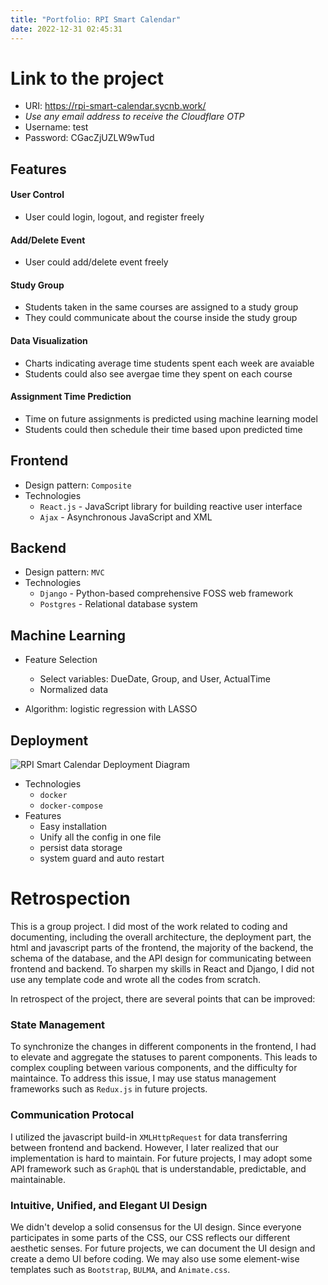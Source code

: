 ```yaml
---
title: "Portfolio: RPI Smart Calendar"
date: 2022-12-31 02:45:31
---
```


<div class="markdown-body">

# Link to the project
- URI: https://rpi-smart-calendar.sycnb.work/
- *Use any email address to receive the Cloudflare OTP*
- Username: test
- Password: CGacZjUZLW9wTud

## Features
#### User Control
- User could login, logout, and register freely

#### Add/Delete Event
- User could add/delete event freely 

#### Study Group
- Students taken in the same courses are assigned to a study group
- They could communicate about the course inside the study group

#### Data Visualization
- Charts indicating average time students spent each week are avaiable
- Students could also see avergae time  they spent on each course

#### Assignment Time Prediction
- Time on future assignments is predicted using machine learning model
- Students could then schedule their time based upon predicted time

## Frontend
- Design pattern: `Composite`
- Technologies
    - `React.js` - JavaScript library for building reactive user interface
    - `Ajax` - Asynchronous JavaScript and XML

## Backend
- Design pattern: `MVC`
- Technologies
    - `Django` - Python-based comprehensive FOSS web framework
    - `Postgres` - Relational database system

## Machine Learning
- Feature Selection
    - Select variables: DueDate, Group, and User, ActualTime
    - Normalized data

- Algorithm: logistic regression with LASSO

## Deployment
![RPI Smart Calendar Deployment Diagram](/images/Time-Master-Deployment-Diagram.png)
- Technologies
    - `docker`
    - `docker-compose`
- Features
    - Easy installation
    - Unify all the config in one file
    - persist data storage
    - system guard and auto restart


# Retrospection
This is a group project. I did most of the work related to coding and documenting, including the overall architecture, the deployment part, the html and javascript parts of the frontend, the majority of the backend, the schema of the database, and the API design for communicating between frontend and backend. To sharpen my skills in React and Django, I did not use any template code and wrote all the codes from scratch.

In retrospect of the project, there are several points that can be improved:
### State Management
To synchronize the changes in different components in the frontend, I had to elevate and aggregate the statuses to parent components. This leads to complex coupling between various components, and the difficulty for maintaince. To address this issue, I may use status management frameworks such as `Redux.js` in future projects.

### Communication Protocal
I utilized the javascript build-in `XMLHttpRequest` for data transferring between frontend and backend. However, I later realized that our implementation is hard to maintain. For future projects, I may adopt some API framework such as `GraphQL` that is understandable, predictable, and maintainable.

### Intuitive, Unified, and Elegant UI Design
We didn't develop a solid consensus for the UI design. Since everyone participates in some parts of the CSS, our CSS reflects our different aesthetic senses. For future projects, we can document the UI design and create a demo UI before coding. We may also use some element-wise templates such as `Bootstrap`, `BULMA`, and `Animate.css`.
</div>